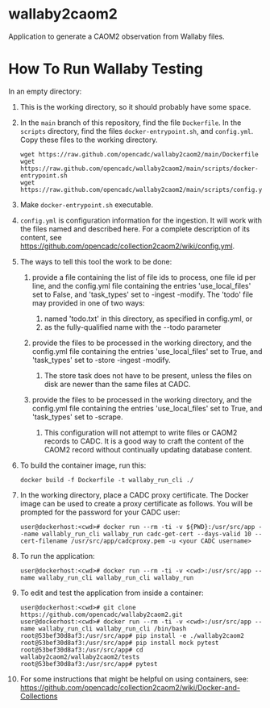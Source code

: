 # wallaby2caom2
Application to generate a CAOM2 observation from Wallaby files.

# How To Run Wallaby Testing

In an empty directory:

1. This is the working directory, so it should probably have some space.

1. In the `main` branch of this repository, find the file `Dockerfile`. In the
`scripts` directory, find the files 
`docker-entrypoint.sh`, and `config.yml`. Copy these files to the working directory.

   ```
   wget https://raw.github.com/opencadc/wallaby2caom2/main/Dockerfile
   wget https://raw.github.com/opencadc/wallaby2caom2/main/scripts/docker-entrypoint.sh
   wget https://raw.github.com/opencadc/wallaby2caom2/main/scripts/config.yml
   ```

1. Make `docker-entrypoint.sh` executable.

1. `config.yml` is configuration information for the ingestion. It will work with
the files named and described here. For a complete description of its
content, see
https://github.com/opencadc/collection2caom2/wiki/config.yml.

1. The ways to tell this tool the work to be done:

   1. provide a file containing the list of file ids to process, one file id
   per line, and the config.yml file containing the entries 'use_local_files'
   set to False, and 'task_types' set to -ingest -modify. The 'todo'
   file may provided in one of two ways:
      1. named 'todo.txt' in this directory, as specified in config.yml, or
      1. as the fully-qualified name with the --todo parameter

   1. provide the files to be processed in the working directory, and the
   config.yml file containing the entries 'use_local_files' set to True,
   and 'task_types' set to -store -ingest -modify.
      1. The store task does not have to be present, unless the files on disk
      are newer than the same files at CADC.

   1. provide the files to be processed in the working directory, and the
   config.yml file containing the entries 'use_local_files' set to True,
   and 'task_types' set to -scrape.
      1. This configuration will not attempt to write files or CAOM2 records
      to CADC. It is a good way to craft the content of the CAOM2 record without
      continually updating database content.

1. To build the container image, run this:

   ```
   docker build -f Dockerfile -t wallaby_run_cli ./
   ```

1. In the working directory, place a CADC proxy certificate. The Docker image can be used to create a
proxy certificate as follows. You will be prompted for the password for your CADC user:

   ```
   user@dockerhost:<cwd># docker run --rm -ti -v ${PWD}:/usr/src/app --name wallably_run_cli wallaby_run cadc-get-cert --days-valid 10 --cert-filename /usr/src/app/cadcproxy.pem -u <your CADC username>
   ```

1. To run the application:

   ```
   user@dockerhost:<cwd># docker run --rm -ti -v <cwd>:/usr/src/app --name wallaby_run_cli wallaby_run_cli wallaby_run
   ```

1. To edit and test the application from inside a container:

   ```
   user@dockerhost:<cwd># git clone https://github.com/opencadc/wallaby2caom2.git 
   user@dockerhost:<cwd># docker run --rm -ti -v <cwd>:/usr/src/app --name wallaby_run_cli wallaby_run_cli /bin/bash
   root@53bef30d8af3:/usr/src/app# pip install -e ./wallaby2caom2
   root@53bef30d8af3:/usr/src/app# pip install mock pytest 
   root@53bef30d8af3:/usr/src/app# cd wallaby2caom2/wallaby2caom2/tests
   root@53bef30d8af3:/usr/src/app# pytest
   ```

1. For some instructions that might be helpful on using containers, see:
https://github.com/opencadc/collection2caom2/wiki/Docker-and-Collections

